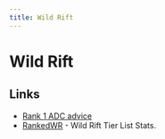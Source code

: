 ```yaml
---
title: Wild Rift
---
```


# Wild Rift

## Links

- [Rank 1 ADC advice](https://www.reddit.com/r/wildrift/comments/xvp7km/i_maintained_rank1_for_most_of_the_season_playing/)
- [RankedWR](https://www.rankedwr.com/) - Wild Rift Tier List Stats.
